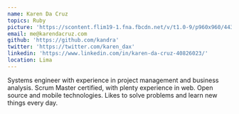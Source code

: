 ```yaml
---
name: Karen Da Cruz
topics: Ruby
picture: 'https://scontent.flim19-1.fna.fbcdn.net/v/t1.0-9/p960x960/44324925_10156998417973901_3499823078320373760_o.jpg?_nc_cat=108&_nc_eui2=AeE06iQ0-10d5WnwH9yaOOApEf8BYCbOEdYQk0fiwccTgUacNsrsMHlFqF8_A0ccqyGw9VtfOL1Xb8RZ1b1dmCkamLkoAAd7FGwLF-urwNcVlQ&_nc_oc=AQmco8w0x6Uf1Egmrp1iuyRO6xBWnnfFCrTFGGTsFwwhkvQMDqzAgljcXsF0ru1ll8k&_nc_ht=scontent.flim19-1.fna&oh=8b4144cfc2b497e0560c774b6ec985e7&oe=5E5DBCFC'
email: me@karendacruz.com
github: 'https://github.com/kandra'
twitter: 'https://twitter.com/karen_dax'
linkedin: 'https://www.linkedin.com/in/karen-da-cruz-40826023/'
location: Lima
---
```

Systems engineer with experience in project management and business analysis. Scrum Master certified, with plenty experience in web. Open source and mobile technologies. Likes to solve problems and learn new things every day. 
